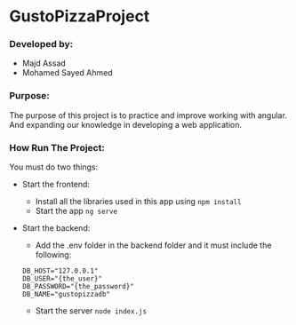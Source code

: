 # GustoPizzaProject

### Developed by:
* Majd Assad
* Mohamed Sayed Ahmed

### Purpose:
The purpose of this project is to practice and improve working with angular.
And expanding our knowledge in developing a web application.

### How Run The Project:
You must do two things:
* Start the frontend:
  * Install all the libraries used in this app using `npm install`
  * Start the app `ng serve`
  
* Start the backend:
  * Add the .env folder in the backend folder and it must include the following:
  ```
  DB_HOST="127.0.0.1"
  DB_USER="{the_user}"
  DB_PASSWORD="{the_password}"
  DB_NAME="gustopizzadb"
  ```
  * Start the server `node index.js`
